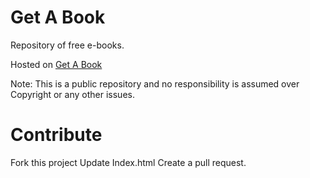 # Get A Book
Repository of free e-books.

Hosted on [Get A Book](https://www.getabook.ml)

Note: This is a public repository and no responsibility is assumed over Copyright or any other issues.


# Contribute
Fork this project
Update Index.html
Create a pull request.
